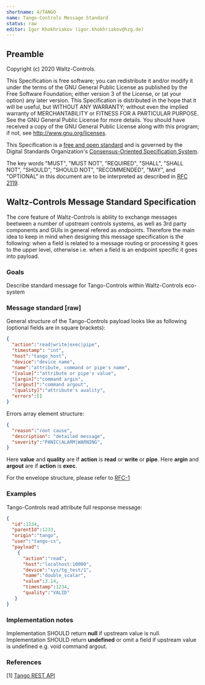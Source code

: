 ```yaml
---
shortname: 4/TANGO
name: Tango-Controls Message Standard
status: raw
editor: Igor Khokhriakov (igor.khokhriakov@hzg.de)
---
```


## Preamble

Copyright (c) 2020 Waltz-Controls.

This Specification is free software; you can redistribute it and/or modify it under the terms of the GNU General Public License as published by the Free Software Foundation; either version 3 of the License, or (at your option) any later version. This Specification is distributed in the hope that it will be useful, but WITHOUT ANY WARRANTY; without even the implied warranty of MERCHANTABILITY or FITNESS FOR A PARTICULAR PURPOSE. See the GNU General Public License for more details. You should have received a copy of the GNU General Public License along with this program; if not, see <http://www.gnu.org/licenses>.

This Specification is a [free and open standard](http://www.digistan.org/open-standard:definition) and is governed by the Digital Standards Organization's [Consensus-Oriented Specification System](http://www.digistan.org/spec:1/COSS).

The key words "MUST", "MUST NOT", "REQUIRED", "SHALL", "SHALL NOT", "SHOULD", "SHOULD NOT", "RECOMMENDED", "MAY", and "OPTIONAL" in this document are to be interpreted as described in [RFC 2119](http://tools.ietf.org/html/rfc2119).

## Waltz-Controls Message Standard Specification

The core feature of Waltz-Controls is ability to exchange messages beetween a number of upstream controls systems, as well as 3rd party components and GUIs in general refered as *endpoint*s. Therefore the main idea to keep in mind when designing this message specification is the following: when a field is related to a message routing or processing it goes to the upper level, otherwise i.e. when a field is an endpoint specific it goes into payload.


### Goals

Describe standard message for Tango-Controls within Waltz-Controls eco-system

### Message standard [raw]

General structure of the Tango-Controls payload looks like as following (optional fields are in square brackets):

```json
{
  "action":"read|write|exec|pipe",
  "timestamp": "int",
  "host":"tango_host",
  "device":"device name",
  "name":"attribute, command or pipe's name",
  "[value]":"attribute or pipe's value",
  "[argin]":"command argin",
  "[argout]":"command argout",
  "[quality]":"attribute's auality",
  "errors":[]
}
```

Errors array element structure:

```json
{
  "reason":"root cause",
  "description": "detailed message",
  "severity":"PANIC|ALARM|WARNING",
}
```


Here **value** and **quality** are if **action** is **read** or **write** or **pipe**.
Here **argin** and **argout** are if **action** is **exec**.

For the envelope structure, please refer to [RFC-1](1/readme.md)

### Examples

Tango-Controls read attribute full response message:

```json
{
  "id":1234,
  "parentId":1233,
  "origin":"tango",
  "user":"tango-cs",
  "payload":
    {
      "action":"read",
      "host":"localhost:10000",
      "device":"sys/tg_test/1",
      "name":"double_scalar",
      "value":3.14,
      "timestamp":1234,
      "quality":"VALID"
   }
}
```

### Implementation notes

Implementation SHOULD return **null** if upstream value is null.
Implementation SHOULD return **undefined** or omit a field if upstream value is undefined e.g. void command argout.

### References

[1] [Tango REST API](https://github.com/tango-controls/rest-api)
